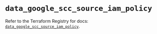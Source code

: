 # `data_google_scc_source_iam_policy`

Refer to the Terraform Registry for docs: [`data_google_scc_source_iam_policy`](https://registry.terraform.io/providers/hashicorp/google/5.40.0/docs/data-sources/scc_source_iam_policy).
